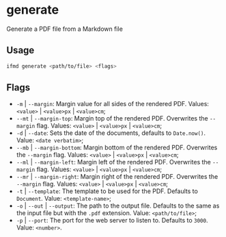 # generate

Generate a PDF file from a Markdown file

## Usage

```bash
ifmd generate <path/to/file> <flags>
```

## Flags

* `-m` | `--margin`: Margin value for all sides of the rendered PDF. Values: `<value>` | `<value>px` | `<value>cm`;
* `--mt` | `--margin-top`: Margin top of the rendered PDF. Overwrites the `--margin` flag. Values: `<value>` | `<value>px` | `<value>cm`;
* `-d` | `--date`: Sets the date of the documents, defaults to `Date.now()`. Value: `<date verbatim>`;
* `--mb` | `--margin-bottom`: Margin bottom of the rendered PDF. Overwrites the `--margin` flag. Values: `<value>` | `<value>px` | `<value>cm`;
* `--ml` | `--margin-left`: Margin left of the rendered PDF. Overwrites the `--margin` flag. Values: `<value>` | `<value>px` | `<value>cm`;
* `--mr` | `--margin-right`: Margin right of the rendered PDF. Overwrites the `--margin` flag. Values: `<value>` | `<value>px` | `<value>cm`;
* `-t` | `--template`: The template to be used for the PDF. Defaults to `Document`. Value: `<template-name>`;
* `-o` | `--out` | `--output`: The path to the output file. Defaults to the same as the input file but with the `.pdf` extension. Value: `<path/to/file>`;
* `-p` | `--port`: The port for the web server to listen to. Defaults to `3000`. Value: `<number>`.

